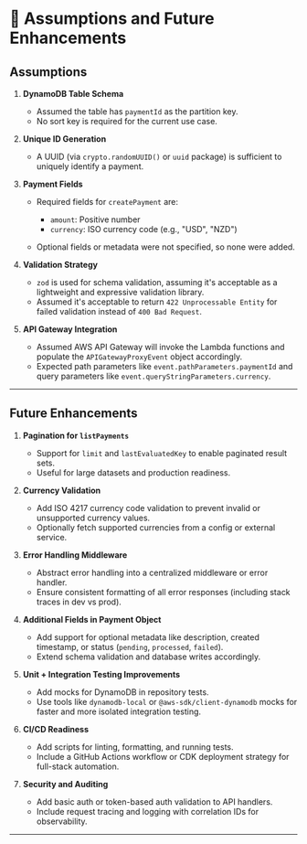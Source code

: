 # 📄 Assumptions and Future Enhancements

## Assumptions

1. **DynamoDB Table Schema**

   * Assumed the table has `paymentId` as the partition key.
   * No sort key is required for the current use case.

2. **Unique ID Generation**

   * A UUID (via `crypto.randomUUID()` or `uuid` package) is sufficient to uniquely identify a payment.

3. **Payment Fields**

   * Required fields for `createPayment` are:

     * `amount`: Positive number
     * `currency`: ISO currency code (e.g., "USD", "NZD")
   * Optional fields or metadata were not specified, so none were added.

4. **Validation Strategy**

   * `zod` is used for schema validation, assuming it's acceptable as a lightweight and expressive validation library.
   * Assumed it's acceptable to return `422 Unprocessable Entity` for failed validation instead of `400 Bad Request`.

5. **API Gateway Integration**

   * Assumed AWS API Gateway will invoke the Lambda functions and populate the `APIGatewayProxyEvent` object accordingly.
   * Expected path parameters like `event.pathParameters.paymentId` and query parameters like `event.queryStringParameters.currency`.

---

## Future Enhancements

1. **Pagination for `listPayments`**

   * Support for `limit` and `lastEvaluatedKey` to enable paginated result sets.
   * Useful for large datasets and production readiness.

2. **Currency Validation**

   * Add ISO 4217 currency code validation to prevent invalid or unsupported currency values.
   * Optionally fetch supported currencies from a config or external service.

3. **Error Handling Middleware**

   * Abstract error handling into a centralized middleware or error handler.
   * Ensure consistent formatting of all error responses (including stack traces in dev vs prod).

4. **Additional Fields in Payment Object**

   * Add support for optional metadata like description, created timestamp, or status (`pending`, `processed`, `failed`).
   * Extend schema validation and database writes accordingly.

5. **Unit + Integration Testing Improvements**

   * Add mocks for DynamoDB in repository tests.
   * Use tools like `dynamodb-local` or `@aws-sdk/client-dynamodb` mocks for faster and more isolated integration testing.

6. **CI/CD Readiness**

   * Add scripts for linting, formatting, and running tests.
   * Include a GitHub Actions workflow or CDK deployment strategy for full-stack automation.

7. **Security and Auditing**

   * Add basic auth or token-based auth validation to API handlers.
   * Include request tracing and logging with correlation IDs for observability.

---
